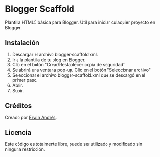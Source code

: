 # Blogger Scaffold

Plantilla HTML5 básica para Blogger. Útil para iniciar culaquier proyecto en Blogger.

## Instalación

1. Descargar el archivo blogger-scaffold.xml.
2. Ir a la plantilla de tu blog en Blogger.
3. Clic en el botón "Crear/Restablecer copia de seguridad"
4. Se abrirá una ventana pop-up. Clic en el botón "Seleccionar archivo"
5. Seleccionar el archivo blogger-scaffold.xml que se descargó en el primer paso.
6. Abrir.
7. Subir.

## Créditos

Creado por [Erwin Andrés](http://erwinandres.blogspot.com).

## Licencia

Este código es totalmente libre, puede ser utilizado y modificado sin ninguna restricción.